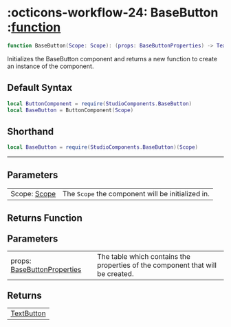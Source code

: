 <h1 class="api-header" markdown>
    <span class="api-icon" markdown>:octicons-workflow-24:</span>
    <span class="api-title">BaseButton</span>
    <span class="api-type">:</span><a href="https://create.roblox.com/docs/luau/functions" class="api-type">function</a>
</h1>

```lua
function BaseButton(Scope: Scope): (props: BaseButtonProperties) -> TextButton
```
Initializes the BaseButton component and returns a new function to create an instance of the component.

## Default Syntax

```lua
local ButtonComponent = require(StudioComponents.BaseButton)
local BaseButton = ButtonComponent(Scope)
```

## Shorthand

```lua
local BaseButton = require(StudioComponents.BaseButton)(Scope)
```

-----

## Parameters
<span markdown>
    <div class="md-typeset__table">
        <table>
            <tbody>
                <tr>
                    <td class="api-param-highlight">Scope: <a href="">Scope</a></td>
                    <td>The <code>Scope</code> the component will be initialized in.</td>
                </tr>
            </tbody>
        </table>
    </div>
</span>

## Returns Function
<span markdown>
    <div class="md-typeset__table" id="api-returns-function-table">
        <h2 style="margin: 1.1em 0 .64em">Parameters</h2>
        <table>
            <tbody>
                <tr>
                    <td class="api-param-highlight">props: <a href="../../../types/buttons/BaseButton">BaseButtonProperties</a></td>
                    <td>The table which contains the properties of the component that will be created.</td>
                </tr>
            </tbody>
        </table>
        <h2 style="margin: 1.1em 0 .64em">Returns</h2>
        <table>
            <tbody>
                <tr>
                    <td class="api-return-box"><a href="https://create.roblox.com/docs/reference/engine/classes/TextButton">TextButton</a></td>
                </tr>
            </tbody>
        </table>
    </div>
</div>